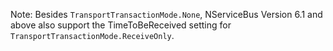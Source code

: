 Note: Besides `TransportTransactionMode.None`, NServiceBus Version 6.1 and above also support the TimeToBeReceived setting for `TransportTransactionMode.ReceiveOnly`.